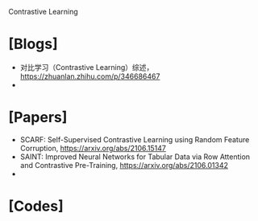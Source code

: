 Contrastive Learning

# [Blogs]
+ 对比学习（Contrastive Learning）综述， https://zhuanlan.zhihu.com/p/346686467
+ 

# [Papers]
+ SCARF: Self-Supervised Contrastive Learning using Random Feature Corruption, https://arxiv.org/abs/2106.15147
+ SAINT: Improved Neural Networks for Tabular Data via Row Attention and Contrastive Pre-Training, https://arxiv.org/abs/2106.01342
+ 


# [Codes]
